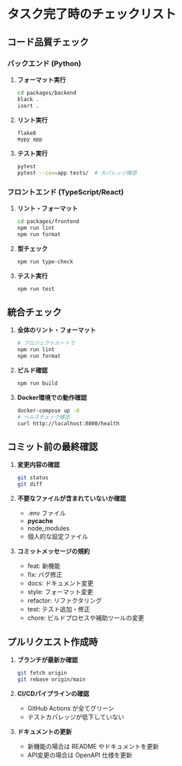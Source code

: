 # タスク完了時のチェックリスト

## コード品質チェック

### バックエンド (Python)
1. **フォーマット実行**
   ```bash
   cd packages/backend
   black .
   isort .
   ```

2. **リント実行**
   ```bash
   flake8
   mypy app
   ```

3. **テスト実行**
   ```bash
   pytest
   pytest --cov=app tests/  # カバレッジ確認
   ```

### フロントエンド (TypeScript/React)
1. **リント・フォーマット**
   ```bash
   cd packages/frontend
   npm run lint
   npm run format
   ```

2. **型チェック**
   ```bash
   npm run type-check
   ```

3. **テスト実行**
   ```bash
   npm run test
   ```

## 統合チェック

1. **全体のリント・フォーマット**
   ```bash
   # プロジェクトルートで
   npm run lint
   npm run format
   ```

2. **ビルド確認**
   ```bash
   npm run build
   ```

3. **Docker環境での動作確認**
   ```bash
   docker-compose up -d
   # ヘルスチェック確認
   curl http://localhost:8000/health
   ```

## コミット前の最終確認

1. **変更内容の確認**
   ```bash
   git status
   git diff
   ```

2. **不要なファイルが含まれていないか確認**
   - .env ファイル
   - __pycache__
   - node_modules
   - 個人的な設定ファイル

3. **コミットメッセージの規約**
   - feat: 新機能
   - fix: バグ修正
   - docs: ドキュメント変更
   - style: フォーマット変更
   - refactor: リファクタリング
   - test: テスト追加・修正
   - chore: ビルドプロセスや補助ツールの変更

## プルリクエスト作成時

1. **ブランチが最新か確認**
   ```bash
   git fetch origin
   git rebase origin/main
   ```

2. **CI/CDパイプラインの確認**
   - GitHub Actions が全てグリーン
   - テストカバレッジが低下していない

3. **ドキュメントの更新**
   - 新機能の場合は README やドキュメントを更新
   - API変更の場合は OpenAPI 仕様を更新